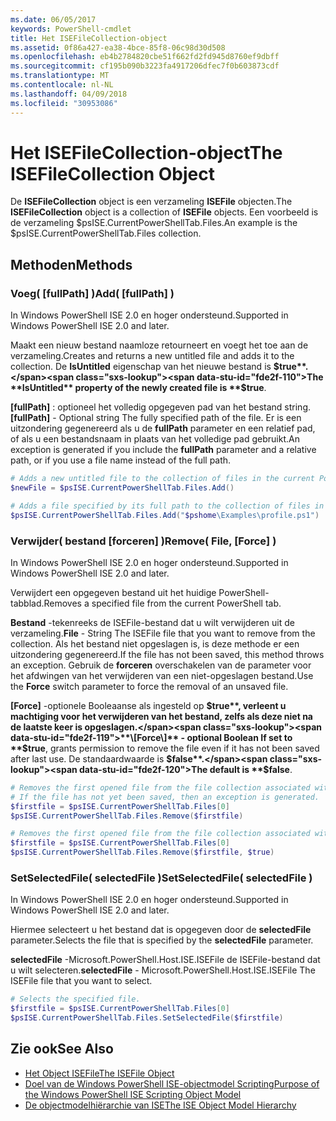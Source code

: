 ```yaml
---
ms.date: 06/05/2017
keywords: PowerShell-cmdlet
title: Het ISEFileCollection-object
ms.assetid: 0f86a427-ea38-4bce-85f8-06c98d30d508
ms.openlocfilehash: eb4b2784820cbe51f662fd2fd945d8760ef9dbff
ms.sourcegitcommit: cf195b090b3223fa4917206dfec7f0b603873cdf
ms.translationtype: MT
ms.contentlocale: nl-NL
ms.lasthandoff: 04/09/2018
ms.locfileid: "30953086"
---
```

# <a name="the-isefilecollection-object"></a><span data-ttu-id="fde2f-103">Het ISEFileCollection-object</span><span class="sxs-lookup"><span data-stu-id="fde2f-103">The ISEFileCollection Object</span></span>

<span data-ttu-id="fde2f-104">De **ISEFileCollection** object is een verzameling **ISEFile** objecten.</span><span class="sxs-lookup"><span data-stu-id="fde2f-104">The **ISEFileCollection** object is a collection of **ISEFile** objects.</span></span> <span data-ttu-id="fde2f-105">Een voorbeeld is de verzameling $psISE.CurrentPowerShellTab.Files.</span><span class="sxs-lookup"><span data-stu-id="fde2f-105">An example is the $psISE.CurrentPowerShellTab.Files collection.</span></span>

## <a name="methods"></a><span data-ttu-id="fde2f-106">Methoden</span><span class="sxs-lookup"><span data-stu-id="fde2f-106">Methods</span></span>

### <a name="add-fullpath-"></a><span data-ttu-id="fde2f-107">Voeg\( \[fullPath\] \)</span><span class="sxs-lookup"><span data-stu-id="fde2f-107">Add\( \[fullPath\] \)</span></span>

<span data-ttu-id="fde2f-108">In Windows PowerShell ISE 2.0 en hoger ondersteund.</span><span class="sxs-lookup"><span data-stu-id="fde2f-108">Supported in Windows PowerShell ISE 2.0 and later.</span></span>

<span data-ttu-id="fde2f-109">Maakt een nieuw bestand naamloze retourneert en voegt het toe aan de verzameling.</span><span class="sxs-lookup"><span data-stu-id="fde2f-109">Creates and returns a new untitled file and adds it to the collection.</span></span> <span data-ttu-id="fde2f-110">De **IsUntitled** eigenschap van het nieuwe bestand is **$true**.</span><span class="sxs-lookup"><span data-stu-id="fde2f-110">The **IsUntitled** property of the newly created file is **$true**.</span></span>

<span data-ttu-id="fde2f-111">**\[fullPath\]**  : optioneel het volledig opgegeven pad van het bestand string.</span><span class="sxs-lookup"><span data-stu-id="fde2f-111">**\[fullPath\]** - Optional string The fully specified path of the file.</span></span> <span data-ttu-id="fde2f-112">Er is een uitzondering gegenereerd als u de **fullPath** parameter en een relatief pad, of als u een bestandsnaam in plaats van het volledige pad gebruikt.</span><span class="sxs-lookup"><span data-stu-id="fde2f-112">An exception is generated if you include the **fullPath** parameter and a relative path, or if you use a file name instead of the full path.</span></span>

```powershell
# Adds a new untitled file to the collection of files in the current PowerShell tab.
$newFile = $psISE.CurrentPowerShellTab.Files.Add()

# Adds a file specified by its full path to the collection of files in the current PowerShell tab.
$psISE.CurrentPowerShellTab.Files.Add("$pshome\Examples\profile.ps1")
```

### <a name="remove-file-force-"></a><span data-ttu-id="fde2f-113">Verwijder\( bestand \[forceren\] \)</span><span class="sxs-lookup"><span data-stu-id="fde2f-113">Remove\( File, \[Force\] \)</span></span>

<span data-ttu-id="fde2f-114">In Windows PowerShell ISE 2.0 en hoger ondersteund.</span><span class="sxs-lookup"><span data-stu-id="fde2f-114">Supported in Windows PowerShell ISE 2.0 and later.</span></span>

<span data-ttu-id="fde2f-115">Verwijdert een opgegeven bestand uit het huidige PowerShell-tabblad.</span><span class="sxs-lookup"><span data-stu-id="fde2f-115">Removes a specified file from the current PowerShell tab.</span></span>

<span data-ttu-id="fde2f-116">**Bestand** -tekenreeks de ISEFile-bestand dat u wilt verwijderen uit de verzameling.</span><span class="sxs-lookup"><span data-stu-id="fde2f-116">**File** - String The ISEFile file that you want to remove from the collection.</span></span> <span data-ttu-id="fde2f-117">Als het bestand niet opgeslagen is, is deze methode er een uitzondering gegenereerd.</span><span class="sxs-lookup"><span data-stu-id="fde2f-117">If the file has not been saved, this method throws an exception.</span></span> <span data-ttu-id="fde2f-118">Gebruik de **forceren** overschakelen van de parameter voor het afdwingen van het verwijderen van een niet-opgeslagen bestand.</span><span class="sxs-lookup"><span data-stu-id="fde2f-118">Use the **Force** switch parameter to force the removal of an unsaved file.</span></span>

<span data-ttu-id="fde2f-119">**\[Force\]**  -optionele Booleaanse als ingesteld op **$true**, verleent u machtiging voor het verwijderen van het bestand, zelfs als deze niet na de laatste keer is opgeslagen.</span><span class="sxs-lookup"><span data-stu-id="fde2f-119">**\[Force\]** - optional Boolean If set to **$true**, grants permission to remove the file even if it has not been saved after last use.</span></span> <span data-ttu-id="fde2f-120">De standaardwaarde is **$false**.</span><span class="sxs-lookup"><span data-stu-id="fde2f-120">The default is **$false**.</span></span>

```powershell
# Removes the first opened file from the file collection associated with the current PowerShell tab.
# If the file has not yet been saved, then an exception is generated.
$firstfile = $psISE.CurrentPowerShellTab.Files[0]
$psISE.CurrentPowerShellTab.Files.Remove($firstfile)

# Removes the first opened file from the file collection associated with the current PowerShell tab, even if it has not been saved.
$firstfile = $psISE.CurrentPowerShellTab.Files[0]
$psISE.CurrentPowerShellTab.Files.Remove($firstfile, $true)
```

### <a name="setselectedfile-selectedfile-"></a><span data-ttu-id="fde2f-121">SetSelectedFile\( selectedFile \)</span><span class="sxs-lookup"><span data-stu-id="fde2f-121">SetSelectedFile\( selectedFile \)</span></span>

<span data-ttu-id="fde2f-122">In Windows PowerShell ISE 2.0 en hoger ondersteund.</span><span class="sxs-lookup"><span data-stu-id="fde2f-122">Supported in Windows PowerShell ISE 2.0 and later.</span></span>

<span data-ttu-id="fde2f-123">Hiermee selecteert u het bestand dat is opgegeven door de **selectedFile** parameter.</span><span class="sxs-lookup"><span data-stu-id="fde2f-123">Selects the file that is specified by the **selectedFile** parameter.</span></span>

<span data-ttu-id="fde2f-124">**selectedFile** -Microsoft.PowerShell.Host.ISE.ISEFile de ISEFile-bestand dat u wilt selecteren.</span><span class="sxs-lookup"><span data-stu-id="fde2f-124">**selectedFile** - Microsoft.PowerShell.Host.ISE.ISEFile The ISEFile file that you want to select.</span></span>

```powershell
# Selects the specified file.
$firstfile = $psISE.CurrentPowerShellTab.Files[0]
$psISE.CurrentPowerShellTab.Files.SetSelectedFile($firstfile)
```

## <a name="see-also"></a><span data-ttu-id="fde2f-125">Zie ook</span><span class="sxs-lookup"><span data-stu-id="fde2f-125">See Also</span></span>

- [<span data-ttu-id="fde2f-126">Het Object ISEFile</span><span class="sxs-lookup"><span data-stu-id="fde2f-126">The ISEFile Object</span></span>](The-ISEFile-Object.md)
- [<span data-ttu-id="fde2f-127">Doel van de Windows PowerShell ISE-objectmodel Scripting</span><span class="sxs-lookup"><span data-stu-id="fde2f-127">Purpose of the Windows PowerShell ISE Scripting Object Model</span></span>](Purpose-of-the-Windows-PowerShell-ISE-Scripting-Object-Model.md)
- [<span data-ttu-id="fde2f-128">De objectmodelhiërarchie van ISE</span><span class="sxs-lookup"><span data-stu-id="fde2f-128">The ISE Object Model Hierarchy</span></span>](The-ISE-Object-Model-Hierarchy.md)
